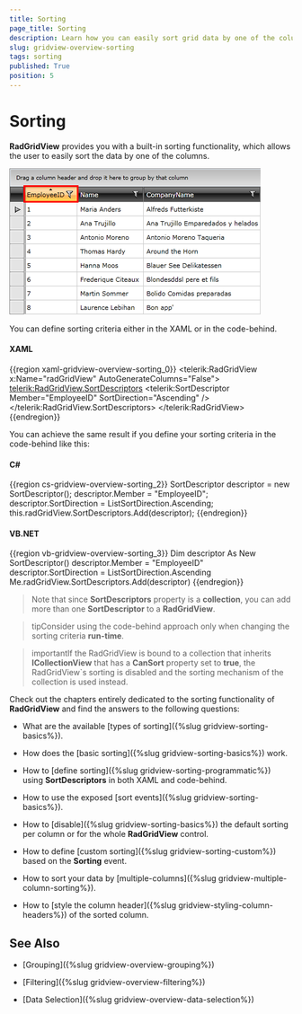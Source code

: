 ```yaml
---
title: Sorting
page_title: Sorting
description: Learn how you can easily sort grid data by one of the columns thanks to the sorting functionality of RadGridView - Telerik's WPF DataGrid.
slug: gridview-overview-sorting
tags: sorting
published: True
position: 5
---
```


# Sorting

__RadGridView__ provides you with a built-in sorting functionality, which allows the user to easily sort the data by one of the columns.

![](images/RadGridView_FunctionalOverview_Sorting_1.png)

You can define sorting criteria either in the XAML or in the code-behind.

#### __XAML__

{{region xaml-gridview-overview-sorting_0}}
	<telerik:RadGridView x:Name="radGridView"
	                 AutoGenerateColumns="False">
	    <telerik:RadGridView.SortDescriptors>
	        <telerik:SortDescriptor Member="EmployeeID"
	                            SortDirection="Ascending" />
	    </telerik:RadGridView.SortDescriptors>
	    <!--...-->
	</telerik:RadGridView>
{{endregion}}


You can achieve the same result if you define your sorting criteria in the code-behind like this:

#### __C#__

{{region cs-gridview-overview-sorting_2}}
	SortDescriptor descriptor = new SortDescriptor();
	descriptor.Member = "EmployeeID";
	descriptor.SortDirection = ListSortDirection.Ascending;
	this.radGridView.SortDescriptors.Add(descriptor);
{{endregion}}


#### __VB.NET__

{{region vb-gridview-overview-sorting_3}}
	Dim descriptor As New SortDescriptor()
	descriptor.Member = "EmployeeID"
	descriptor.SortDirection = ListSortDirection.Ascending
	Me.radGridView.SortDescriptors.Add(descriptor)
{{endregion}}


>Note that since __SortDescriptors__ property is a __collection__, you can add more than one __SortDescriptor__ to a __RadGridView__.

>tipConsider using the code-behind approach only when changing the sorting criteria __run-time__.

>importantIf the RadGridView is bound to a collection that inherits __ICollectionView__ that has a __CanSort__ property set to __true__, the RadGridView`s sorting is disabled and the sorting mechanism of the collection is used instead.


Check out the chapters entirely dedicated to the sorting functionality of __RadGridView__ and find the answers to the following questions:

* What are the available [types of sorting]({%slug gridview-sorting-basics%}).

* How does the [basic sorting]({%slug gridview-sorting-basics%}) work.

* How to [define sorting]({%slug gridview-sorting-programmatic%}) using __SortDescriptors__ in both XAML and code-behind.

* How to use the exposed [sort events]({%slug gridview-sorting-basics%}).

* How to [disable]({%slug gridview-sorting-basics%}) the default sorting per column or for the whole __RadGridView__ control.

* How to define [custom sorting]({%slug gridview-sorting-custom%}) based on the __Sorting__ event.

* How to sort your data by [multiple-columns]({%slug gridview-multiple-column-sorting%}).

* How to [style the column header]({%slug gridview-styling-column-headers%}) of the sorted column.

## See Also

 * [Grouping]({%slug gridview-overview-grouping%})

 * [Filtering]({%slug gridview-overview-filtering%})

 * [Data Selection]({%slug gridview-overview-data-selection%})
